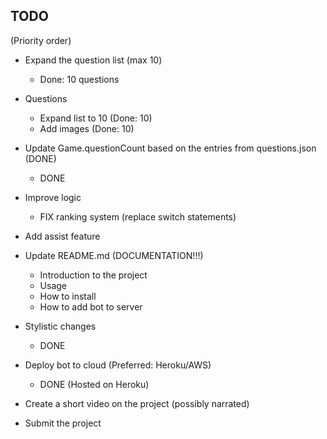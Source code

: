 ## TODO
(Priority order)

- Expand the question list (max 10)
    - Done: 10 questions

- Questions
    - Expand list to 10 (Done: 10)
    - Add images (Done: 10)

- Update Game.questionCount based on the entries from questions.json (DONE)
    - DONE

- Improve logic
    - FIX ranking system (replace switch statements)

- Add assist feature

- Update README.md (DOCUMENTATION!!!)
    - Introduction to the project
    - Usage
    - How to install
    - How to add bot to server
    
- Stylistic changes
    - DONE

- Deploy bot to cloud (Preferred: Heroku/AWS)
    - DONE (Hosted on Heroku)

- Create a short video on the project (possibly narrated)

- Submit the project